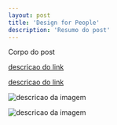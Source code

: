 ```yaml
---
layout: post
title: 'Design for People'
description: 'Resumo do post'
---
```


Corpo do post

[descricao do link](http://github.com/raphamorim)

<a href="github.com/raphamorim">descricao do link</a>

![descricao da imagem](https://avatars2.githubusercontent.com/u/3630346?v=3&s=460)

<img src="https://avatars2.githubusercontent.com/u/3630346?v=3&s=460" alt="descricao da imagem" />
